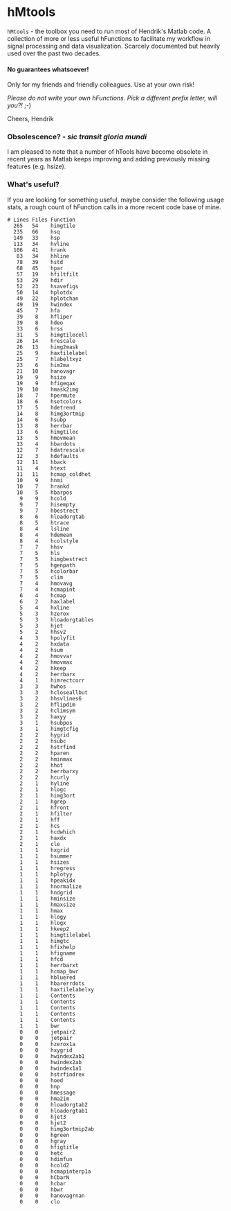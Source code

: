 # hMtools

`hMtools` - the toolbox you need to run most of Hendrik's Matlab code. A collection of more or less useful hFunctions to facilitate my workflow in signal processing and data visualization. Scarcely documented but heavily used over the past two decades.

#### No guarantees whatsoever!
Only for my friends and friendly colleagues.
Use at your own risk!

*Please do not write your own hFunctions. Pick a different prefix letter, will you?!* ;-)

Cheers, Hendrik

### Obsolescence? - *sic transit gloria mundi*
I am pleased to note that a number of hTools have become obsolete in recent years as Matlab keeps improving and adding previously missing features (e.g. hsize).

### What's useful?
If you are looking for something useful, maybe consider the following usage stats, a rough count of hFunction calls in a more recent code base of mine.

```
# Lines Files Function
  265   54    himgtile
  235   66    hsq
  149   33    hsp
  113   34    hvline
  106   41    hrank
   83   34    hhline
   78   39    hstd
   68   45    hpar
   57   19    hfiltfilt
   53   29    hdir
   52   23    hsavefigs
   50   14    hplotdx
   49   22    hplotchan
   49   19    hwindex
   45    7    hfa
   39    8    hfliper
   39    8    hdeo
   33    6    hrss
   31    5    himgtilecell
   26   14    hrescale
   26   13    himg2mask
   25    9    haxtilelabel
   25    7    hlabeltxyz
   23    6    him2ma
   21   10    hanovagr
   19    9    hsize
   19    9    hfigeqax
   19   10    hmask2img
   18    7    hpermute
   18    6    hsetcolors
   17    5    hdetrend
   14    8    himg3ortmip
   14    6    hsubp
   13    8    herrbar
   13    6    himgtilec
   13    5    hmovmean
   13    4    hbardots
   12    7    hdatrescale
   12    3    hdefaults
   12   11    hback
   11    4    htext
   11   11    hcmap_coldhot
   10    9    hnmi
   10    7    hrankd
   10    5    hbarpos
    9    9    hcold
    9    7    hisempty
    9    7    hbestrect
    8    6    hloadorgtab
    8    5    htrace
    8    4    lsline
    8    4    hdemean
    8    4    hcolstyle
    7    7    hhsv
    7    5    hls
    7    5    himgbestrect
    7    5    hgenpath
    7    5    hcolorbar
    7    5    clim
    7    4    hmovavg
    7    4    hcmapint
    6    4    hcmap
    6    2    haxlabel
    5    4    hxline
    5    3    hzerox
    5    3    hloadorgtables
    5    3    hjet
    5    2    hhsv2
    4    3    hpolyfit
    4    2    hxdata
    4    2    hsum
    4    2    hmovvar
    4    2    hmovmax
    4    2    hkeep
    4    2    herrbarx
    4    1    himrectcorr
    3    3    hwhos
    3    3    hcloseallbut
    3    2    hhsvlines6
    3    2    hflipdim
    3    2    hclimsym
    3    2    haxyy
    3    1    hsubpos
    3    1    himgtcfig
    2    2    hygrid
    2    2    hsubc
    2    2    hstrfind
    2    2    hparen
    2    2    hminmax
    2    2    hhot
    2    2    herrbarxy
    2    2    hcurly
    2    1    hyline
    2    1    hlogc
    2    1    himg3ort
    2    1    hgrep
    2    1    hfront
    2    1    hfilter
    2    1    hff
    2    1    hcs
    2    1    hcdwhich
    2    1    haxdx
    2    1    cle
    1    1    hxgrid
    1    1    hsummer
    1    1    hsizes
    1    1    hregress
    1    1    hplotyy
    1    1    hpeakidx
    1    1    hnormalize
    1    1    hndgrid
    1    1    hminsize
    1    1    hmaxsize
    1    1    hmax
    1    1    hlogy
    1    1    hlogx
    1    1    hkeep2
    1    1    himgtilelabel
    1    1    himgtc
    1    1    hfixhelp
    1    1    hfigname
    1    1    hfcd
    1    1    herrbarxt
    1    1    hcmap_bwr
    1    1    hbluered
    1    1    hbarerrdots
    1    1    haxtilelabelxy
    1    1    Contents
    1    1    Contents
    1    1    Contents
    1    1    Contents
    1    1    Contents
    1    1    bwr
    0    0    jetpair2
    0    0    jetpair
    0    0    hzerox1a
    0    0    hxygrid
    0    0    hwindex2ab1
    0    0    hwindex2ab
    0    0    hwindex1a1
    0    0    hstrfindrex
    0    0    hoed
    0    0    hnp
    0    0    hmessage
    0    0    hma2im
    0    0    hloadorgtab2
    0    0    hloadorgtab1
    0    0    hjet3
    0    0    hjet2
    0    0    himg3ortmip2ab
    0    0    hgreen
    0    0    hgray
    0    0    hfigtitle
    0    0    hetc
    0    0    hdimfun
    0    0    hcold2
    0    0    hcmapinterp1a
    0    0    hCbarN
    0    0    hcbar
    0    0    hbwr
    0    0    hanovagrnan
    0    0    clo
```
